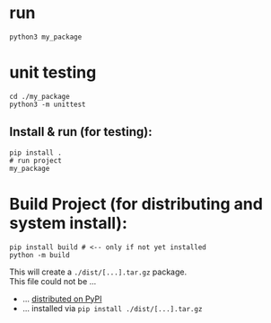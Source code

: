 # run
```
python3 my_package
```


# unit testing
```
cd ./my_package
python3 -m unittest   
```



## Install & run (for testing):
```
pip install .
# run project
my_package
```



# Build Project (for distributing and system install):

```
pip install build # <-- only if not yet installed
python -m build
```

This will create a `./dist/[...].tar.gz` package. <br>
This file could not be ...
- ... [distributed on PyPI](https://packaging.python.org/en/latest/tutorials/packaging-projects/#uploading-the-distribution-archives)
- ... installed via `pip install ./dist/[...].tar.gz`


